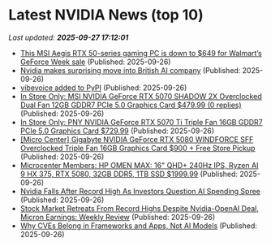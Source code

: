 # Latest NVIDIA News (top 10)
_Last updated: **2025-09-27 17:12:01**_

- [This MSI Aegis RTX 50-series gaming PC is down to $649 for Walmart’s GeForce Week sale](http://9to5toys.com/2025/09/26/msi-aegis-rtx-50-series-gaming-pc-down-to-649/) (Published: 2025-09-26)
- [Nvidia makes surprising move into British AI company](https://www.thestreet.com/investing/nvidia-makes-surprising-move-into-british-ai-company) (Published: 2025-09-26)
- [vibevoice added to PyPI](https://pypi.org/project/vibevoice/) (Published: 2025-09-26)
- [In Store Only: MSI NVIDIA GeForce RTX 5070 SHADOW 2X Overclocked Dual Fan 12GB GDDR7 PCIe 5.0 Graphics Card $479.99 (0 replies)](https://slickdeals.net/f/18637501-in-store-only-msi-nvidia-geforce-rtx-5070-shadow-2x-overclocked-dual-fan-12gb-gddr7-pcie-5-0-graphics-card-479-99) (Published: 2025-09-26)
- [In Store Only: PNY NVIDIA GeForce RTX 5070 Ti Triple Fan 16GB GDDR7 PCIe 5.0 Graphics Card $729.99](https://slickdeals.net/f/18637483-in-store-only-pny-nvidia-geforce-rtx-5070-ti-triple-fan-16gb-gddr7-pcie-5-0-graphics-card-729-99) (Published: 2025-09-26)
- [[Micro Center] Gigabyte NVIDIA GeForce RTX 5080 WINDFORCE SFF Overclocked Triple Fan 16GB Graphics Card $900 + Free Store Pickup](https://slickdeals.net/f/18637468-micro-center-gigabyte-nvidia-geforce-rtx-5080-windforce-sff-overclocked-triple-fan-16gb-graphics-card-900-free-store-pickup) (Published: 2025-09-26)
- [Microcenter Members: HP OMEN MAX: 16" QHD+ 240Hz IPS, Ryzen AI 9 HX 375, RTX 5080, 32GB DDR5, 1TB SSD $1999.99](https://slickdeals.net/f/18637456-microcenter-members-hp-omen-max-16-qhd-240hz-ips-ryzen-ai-9-hx-375-rtx-5080-32gb-ddr5-1tb-ssd-1999-99) (Published: 2025-09-26)
- [Nvidia Falls After Record High As Investors Question AI Spending Spree](https://finance.yahoo.com/news/nvidia-falls-record-high-investors-164523493.html) (Published: 2025-09-26)
- [Stock Market Retreats From Record Highs Despite Nvidia-OpenAI Deal, Micron Earnings: Weekly Review](https://biztoc.com/x/4250ce92efbe67f2) (Published: 2025-09-26)
- [Why CVEs Belong in Frameworks and Apps, Not AI Models](https://developer.nvidia.com/blog/why-cves-belong-in-frameworks-and-apps-not-ai-models/) (Published: 2025-09-26)
